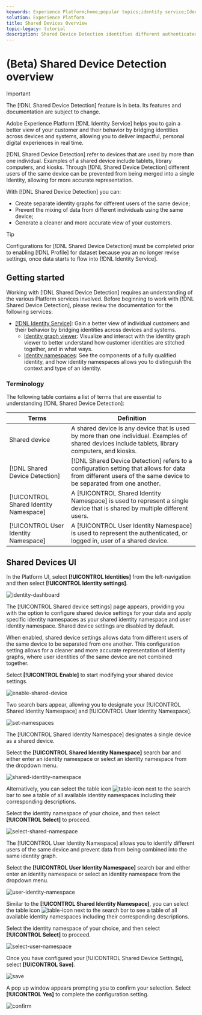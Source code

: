 ```yaml
---
keywords: Experience Platform;home;popular topics;identity service;Identity Service;shared devices;Shared Devices
solution: Experience Platform
title: Shared Devices Overview
topic-legacy: tutorial
description: Shared Device Detection identifies different authenticated users of the same device, allowing for a more accurate representation of customer data in identity graphs
---
```

# (Beta) Shared Device Detection overview

>[!IMPORTANT]
>
>The [!DNL Shared Device Detection] feature is in beta. Its features and documentation are subject to change.

Adobe Experience Platform [!DNL Identity Service] helps you to gain a better view of your customer and their behavior by bridging identities across devices and systems, allowing you to deliver impactful, personal digital experiences in real time.

[!DNL Shared Device Detection] refer to devices that are used by more than one individual. Examples of a shared device include tablets, library computers, and kiosks. Through [!DNL Shared Device Detection] different users of the same device can be prevented from being merged into a single Identity, allowing for more accurate representation.

With [!DNL Shared Device Detection] you can:

* Create separate identity graphs for different users of the same device;
* Prevent the mixing of data from different individuals using the same device;
* Generate a cleaner and more accurate view of your customers.

>[!TIP]
>
>Configurations for [!DNL Shared Device Detection] must be completed prior to enabling [!DNL Profile] for dataset because you an no longer revise settings, once data starts to flow into [!DNL Identity Service].

## Getting started

Working with [!DNL Shared Device Detection] requires an understanding of the various Platform services involved. Before beginning to work with [!DNL Shared Device Detection], please review the documentation for the following services:

* [[!DNL Identity Service]](../home.md): Gain a better view of individual customers and their behavior by bridging identities across devices and systems.
  * [Identity graph viewer](./identity-graph-viewer.md): Visualize and interact with the identity graph viewer to better understand how customer identities are stitched together, and in what ways.
  * [Identity namespaces](../namespaces.md): See the components of a fully qualified identity, and how identity namespaces allows you to distinguish the context and type of an identity.

### Terminology

The following table contains a list of terms that are essential to understanding [!DNL Shared Device Detection]:

| Terms | Definition |
| --- | --- |
| Shared device | A shared device is any device that is used by more than one individual. Examples of shared devices include tablets, library computers, and kiosks. |
| [!DNL Shared Device Detection] | [!DNL Shared Device Detection] refers to a configuration setting that allows for data from different users of the same device to be separated from one another. |
| [!UICONTROL Shared Identity Namespace] | A [!UICONTROL Shared Identity Namespace] is used to represent a single device that is shared by multiple different users. | 
| [!UICONTROL User Identity Namespace] | A [!UICONTROL User Identity Namespace] is used to represent the authenticated, or logged in, user of a shared device. |

## Shared Devices UI

In the Platform UI, select **[!UICONTROL Identities]** from the left-navigation and then select **[!UICONTROL Identity settings]**.

![identity-dashboard](../images/shared-device/identity-dashboard.png)

The [!UICONTROL Shared device settings] page appears, providing you with the option to configure shared device settings for your data and apply specific identity namespaces as your shared identity namespace and user identity namespace. Shared device settings are disabled by default.

When enabled, shared device settings allows data from different users of the same device to be separated from one another. This configuration setting allows for a cleaner and more accurate representation of identity graphs, where user identities of the same device are not combined together.

Select **[!UICONTROL Enable]** to start modifying your shared device settings.

![enable-shared-device](../images/shared-device/enable-shared-device.png)

Two search bars appear, allowing you to designate your [!UICONTROL Shared Identity Namespace] and [!UICONTROL User Identity Namespace]. 

![set-namespaces](../images/shared-device/set-namespaces.png)

The [!UICONTROL Shared Identity Namespace] designates a single device as a shared device.

Select the **[!UICONTROL Shared Identity Namespace]** search bar and either enter an identity namespace or select an identity namespace from the dropdown menu.

![shared-identity-namespace](../images/shared-device/shared-identity-namespace.png)

Alternatively, you can select the table icon ![table-icon](../images/shared-device/table-icon.png) next to the search bar to see a table of all available identity namespaces including their corresponding descriptions.

Select the identity namespace of your choice, and then select **[!UICONTROL Select]** to proceed.

![select-shared-namespace](../images/shared-device/select-shared-namespace.png)

The [!UICONTROL User Identity Namespace] allows you to identify different users of the same device and prevent data from being combined into the same identity graph.

Select the **[!UICONTROL User Identity Namespace]** search bar and either enter an identity namespace or select an identity namespace from the dropdown menu.

![user-identity-namespace](../images/shared-device/user-identity-namespace.png)

Similar to the **[!UICONTROL Shared Identity Namespace]**, you can select the table icon ![table-icon](../images/shared-device/table-icon.png) next to the search bar to see a table of all available identity namespaces including their corresponding descriptions.

Select the identity namespace of your choice, and then select **[!UICONTROL Select]** to proceed.

![select-user-namespace](../images/shared-device/select-user-namespace.png)

Once you have configured your [!UICONTROL Shared Device Settings], select **[!UICONTROL Save]**.

![save](../images/shared-device/save.png)

A pop up window appears prompting you to confirm your selection. Select **[!UICONTROL Yes]** to complete the configuration setting.

![confirm](../images/shared-device/confirm.png)
